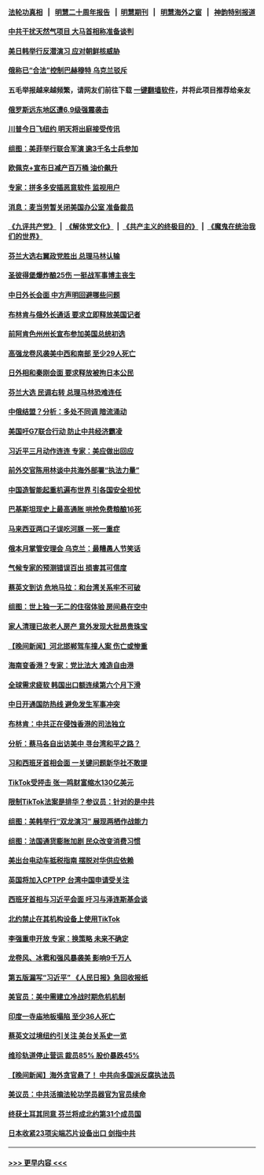 #### [法轮功真相](https://github.com/gfw-breaker/truth/blob/master/README.md?t=0) &nbsp;&nbsp;|&nbsp;&nbsp; [明慧二十周年报告](https://github.com/gfw-breaker/mh-reports/blob/master/README.md?t=0) &nbsp;&nbsp;|&nbsp;&nbsp;[明慧期刊](https://github.com/gfw-breaker/mh-qikan) &nbsp;&nbsp;|&nbsp;&nbsp; [明慧海外之窗](https://github.com/gfw-breaker/mh-news/blob/master/README.md?t=0) &nbsp;&nbsp;|&nbsp;&nbsp; [神韵特别报道](https://github.com/gfw-breaker/mh-news/blob/master/shenyun.md?t=0)
#### [中共干扰天然气项目 大马首相称准备谈判](../pages/nsc418/n13964492.md?t=04040043) 
#### [美日韩举行反潜演习 应对朝鲜核威胁](../pages/nsc418/n13964480.md?t=04040043) 
#### [俄称已“合法”控制巴赫穆特 乌克兰驳斥](../pages/nsc418/n13964411.md?t=04040043) 
#### 五毛举报越来越频繁，请网友们前往下载 [一键翻墙软件](https://github.com/gfw-breaker/ssr-accounts)，并将此项目推荐给亲友
#### [俄罗斯远东地区遭6.9级强震袭击](../pages/nsc418/n13964482.md?t=04040043) 
#### [川普今日飞纽约 明天将出庭接受传讯](../pages/nsc418/n13964354.md?t=04040043) 
#### [组图：美菲举行联合军演 逾3千名士兵参加](../pages/nsc418/n13964359.md?t=04040043) 
#### [欧佩克+宣布日减产百万桶 油价飙升](../pages/nsc418/n13964313.md?t=04040043) 
#### [专家：拼多多安插恶意软件 监视用户](../pages/nsc418/n13964272.md?t=04040043) 
#### [消息：麦当劳暂关闭美国办公室 准备裁员](../pages/nsc418/n13964087.md?t=04040043) 
#### [《九评共产党》](https://github.com/begood0513/9ping.md/blob/master/README.md) &nbsp;|&nbsp; [《解体党文化》](../../../../jtdwh.md/blob/master/README.md)  &nbsp;|&nbsp; [《共产主义的终极目的》](../../../../gczydzjmd.md/blob/master/README.md) &nbsp;|&nbsp; [《魔鬼在统治我们的世界》](../../../../mgztzwmdsj.md/blob/master/README.md) 
#### [芬兰大选右翼政党胜出 总理马林认输](../pages/nsc418/n13964030.md?t=04040043) 
#### [圣彼得堡爆炸酿25伤 一挺战军事博主丧生](../pages/nsc418/n13963968.md?t=04040043) 
#### [中日外长会面 中方声明回避哪些问题](../pages/nsc418/n13963926.md?t=04040043) 
#### [布林肯与俄外长通话 要求立即释放美国记者](../pages/nsc418/n13963946.md?t=04040043) 
#### [前阿肯色州州长宣布参加美国总统初选](../pages/nsc418/n13963935.md?t=04040043) 
#### [高强龙卷风袭美中西和南部 至少29人死亡](../pages/nsc418/n13963807.md?t=04040043) 
#### [日外相和秦刚会面 要求释放被拘日本公民](../pages/nsc418/n13963864.md?t=04040043) 
#### [芬兰大选 民调右转 总理马林恐难连任](../pages/nsc418/n13963770.md?t=04040043) 
#### [中俄结盟？分析：多处不同调 暗流涌动](../pages/nsc418/n13962899.md?t=04040043) 
#### [美国吁G7联合行动 防止中共经济霸凌](../pages/nsc418/n13963564.md?t=04040043) 
#### [习近平三月动作连连 专家：美应做出回应](../pages/nsc418/n13963399.md?t=04040043) 
#### [前外交官陈用林谈中共海外部署“执法力量”](../pages/nsc418/n13963332.md?t=04040043) 
#### [中国造智能起重机遍布世界 引各国安全担忧](../pages/nsc418/n13963383.md?t=04040043) 
#### [巴基斯坦现史上最高通胀 哄抢免费粮酿16死](../pages/nsc418/n13963368.md?t=04040043) 
#### [马来西亚两口子误吃河豚 一死一重症](../pages/nsc418/n13963331.md?t=04040043) 
#### [俄本月掌管安理会 乌克兰：最糟愚人节笑话](../pages/nsc418/n13963319.md?t=04040043) 
#### [气候专家的预测错误百出 损害其可信度](../pages/nsc418/n13962563.md?t=04040043) 
#### [蔡英文到访 危地马拉：和台湾关系牢不可破](../pages/nsc418/n13963323.md?t=04040043) 
#### [组图：世上独一无二的住宿体验 房间悬在空中](../pages/nsc418/n13963196.md?t=04040043) 
#### [家人清理已故老人房产 意外发现大批昂贵珠宝](../pages/nsc418/n13963169.md?t=04040043) 
#### [【晚间新闻】河北邯郸驾车撞人案 伤亡或惨重](../pages/nsc418/n13962711.md?t=04040043) 
#### [海南变香港？专家：党比法大 难造自由港](../pages/nsc418/n13962292.md?t=04040043) 
#### [全球需求疲软 韩国出口额连续第六个月下滑](../pages/nsc418/n13963074.md?t=04040043) 
#### [中日开通国防热线 避免发生军事冲突](../pages/nsc418/n13962952.md?t=04040043) 
#### [布林肯：中共正在侵蚀香港的司法独立](../pages/nsc418/n13962839.md?t=04040043) 
#### [分析：蔡马各自出访美中 寻台湾和平之路？](../pages/nsc418/n13962624.md?t=04040043) 
#### [习和西班牙首相会面 一关键问题新华社不敢提](../pages/nsc418/n13962806.md?t=04040043) 
#### [TikTok受抨击 张一鸣财富缩水130亿美元](../pages/nsc418/n13962772.md?t=04040043) 
#### [限制TikTok法案是排华？参议员：针对的是中共](../pages/nsc418/n13962784.md?t=04040043) 
#### [组图：美韩举行“双龙演习” 展现两栖作战能力](../pages/nsc418/n13962588.md?t=04040043) 
#### [组图：法国通货膨胀加剧 民众改变消费习惯](../pages/nsc418/n13962467.md?t=04040043) 
#### [美出台电动车抵税指南 摆脱对华供应依赖](../pages/nsc418/n13962673.md?t=04040043) 
#### [英国将加入CPTPP 台湾中国申请受关注](../pages/nsc418/n13962671.md?t=04040043) 
#### [西班牙首相与习近平会面 吁习与泽连斯基会谈](../pages/nsc418/n13962758.md?t=04040043) 
#### [北约禁止在其机构设备上使用TikTok](../pages/nsc418/n13962715.md?t=04040043) 
#### [李强重申开放 专家：换策略 未来不确定](../pages/nsc418/n13961868.md?t=04040043) 
#### [龙卷风、冰雹和强风暴袭美 影响9千万人](../pages/nsc418/n13962645.md?t=04040043) 
#### [第五版漏写“习近平” 《人民日报》急回收报纸](../pages/nsc418/n13962463.md?t=04040043) 
#### [美官员：美中需建立冷战时期危机机制](../pages/nsc418/n13962530.md?t=04040043) 
#### [印度一寺庙地板塌陷 至少36人死亡](../pages/nsc418/n13962524.md?t=04040043) 
#### [蔡英文过境纽约引关注 美台关系史一览](../pages/nsc418/n13961714.md?t=04040043) 
#### [维珍轨道停止营运 裁员85% 股价暴跌45%](../pages/nsc418/n13962442.md?t=04040043) 
#### [【晚间新闻】海外贪官悬了！ 中共向多国派反腐执法员](../pages/nsc418/n13962444.md?t=04040043) 
#### [美议员：中共活摘法轮功学员器官为官员续命](../pages/nsc418/n13961550.md?t=04040043) 
#### [终获土耳其同意 芬兰将成北约第31个成员国](../pages/nsc418/n13962229.md?t=04040043) 
#### [日本收紧23项尖端芯片设备出口 剑指中共](../pages/nsc418/n13962197.md?t=04040043) 

----
#### [ >>> 更早内容 <<< ](../indexes/nsc418-earlier.md)

